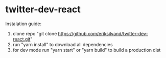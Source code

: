 # twitter-dev-react


Instalation guide:

1. clone repo "git clone https://github.com/eriksilvand/twitter-dev-react.git"
2. run "yarn install" to download all dependencies
3. for dev mode run "yarn start" or "yarn build" to build a production dist
